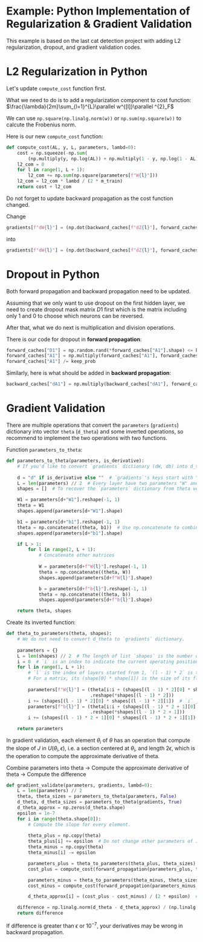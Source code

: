 # Example: Python Implementation of Regularization & Gradient Validation

This example is based on the last cat detection project with adding L2 regularization, dropout, and gradient validation codes.

# L2 Regularization in Python

Let's update `compute_cost` function first.

What we need to do is to add a regularization component to cost function: $\frac{\lambda}{2m}\sum_{l=1}^{L}\parallel w^{[l]}\parallel ^{2}_F$

We can use `np.square(np.linalg.norm(w))` or `np.sum(np.square(w))` to calcute the Frobenius norm.

Here is our new `compute_cost` function:

```python
def compute_cost(AL, y, L, parameters, lambd=0):
    cost = np.squeeze(-np.sum(
        (np.multiply(y, np.log(AL)) + np.multiply(1 - y, np.log(1 - AL)))) / m_train)
    l2_com = 0
    for l in range(1, L + 1):
        l2_com += np.sum(np.square(parameters[f"W{l}"]))
    l2_com = l2_com * lambd / (2 * m_train)
    return cost + l2_com
```

Do not forget to update backward propagation as the cost function changed.

Change

```python
gradients[f"dW{l}"] = (np.dot(backward_caches[f"dZ{l}"], forward_caches[f"A{l - 1}"].T)) / m_train
```

into

```python
gradients[f"dW{l}"] = (np.dot(backward_caches[f"dZ{l}"], forward_caches[f"A{l - 1}"].T) + np.multiply(lambd, parameters[f"W{l}"])) / m_train
```

# Dropout in Python

Both forward propagation and backward propagation need to be updated.

Assuming that we only want to use dropout on the first hidden layer, we need to create dropout mask matrix $D1$ first which is the matrix including only 1 and 0 to choose which neurons can be reversed.

After that, what we do next is multiplication and division operations.

There is our code for dropout in **forward propagation**:

```python
forward_caches["D1"] = np.random.rand(*forward_caches["A1"].shape) <= keep_prob  # All elements bigger than keep-prob become 0, and others become 1. 
forward_caches["A1"] = np.multiply(forward_caches["A1"], forward_caches["D1"])  # Multiply A1 by D1 to eliminate some neurons into 0.
forward_caches["A1"] /= keep_prob
```

Similarly, here is what should be added in **backward propagation**:

```python
backward_caches["dA1"] = np.multiply(backward_caches["dA1"], forward_caches["D1"]) / keep_prob
```

# Gradient Validation

There are multiple operations that convert the `parameters` (`gradients`) dictionary into vector `theta` (`d_theta`) and some inverted operations, so recommend to implement the two operations with two functions.

Function `parameters_to_theta`:

```python
def parameters_to_theta(parameters, is_derivative):
  	# If you'd like to convert `gradients` dictionary (dW, db) into d_theta, set True to `is_derivative`.
    
    d = "d" if is_derivative else ""  # `gradients`'s keys start with "d", such as gradients["dW1"].
    L = len(parameters) // 2  # Every layer have two parameters "W" and "b", so, half of its length is the size of L.
    shapes = []  # To recover the `parameters` dictionary from theta vector, record every parameter's shape (becuase theta is a very big vector that all parameters reshaped as (n, 1) and combined together, and you cannot distinguish them directly).

    W1 = parameters[d+"W1"].reshape(-1, 1)
    theta = W1
    shapes.append(parameters[d+"W1"].shape)

    b1 = parameters[d+"b1"].reshape(-1, 1)
    theta = np.concatenate((theta, b1))  # Use np.concatenate to combine all reshaped matrix into a big vector.
    shapes.append(parameters[d+"b1"].shape)

    if L > 1:
        for l in range(2, L + 1):
          	# Concatenate other matrices
            
            W = parameters[d+f"W{l}"].reshape(-1, 1)
            theta = np.concatenate((theta, W))
            shapes.append(parameters[d+f"W{l}"].shape)

            b = parameters[d+f"b{l}"].reshape(-1, 1)
            theta = np.concatenate((theta, b))
            shapes.append(parameters[d+f"b{l}"].shape)

    return theta, shapes
```



Create its inverted function:

```python
def theta_to_parameters(theta, shapes):
  	# We do not need to convert d_theta to `gradients` dictionary.
    
    parameters = {}
    L = len(shapes) // 2  # The length of list `shapes` is the number of all parameters.
    i = 0  # `i` is an index to indicate the current operating position of theta.
    for l in range(1, L + 1):
      	# `l` is the index of layers started from 1, `(l - 1) * 2` is the index of `W[l]` in the list and `(l - 1) * 2 + 1` is the index of `b[l]` in the list.
        # For a matrix, its (shape[0] * shape[1]) is the size of its flattened vector.
        
        parameters[f"W{l}"] = (theta[i:i + (shapes[(l - 1) * 2][0] * shapes[(l - 1) * 2][1])]
                               .reshape(*shapes[(l - 1) * 2]))
        i += (shapes[(l - 1) * 2][0] * shapes[(l - 1) * 2][1])  # `i` jumps to the index of the beginning element of the next parameter.
        parameters[f"b{l}"] = (theta[i:i + (shapes[(l - 1) * 2 + 1][0] * shapes[(l - 1) * 2 + 1][1])]
                               .reshape(*shapes[(l - 1) * 2 + 1]))
        i += (shapes[(l - 1) * 2 + 1][0] * shapes[(l - 1) * 2 + 1][1])

    return parameters
```



In gradient validation, each element $\theta_i$ of $\theta$ has an operation that compute the slope of $J$ in $U(\theta_i,\epsilon)$, i.e. a section centered at $\theta_i$, and length $2\epsilon$, which is the operation to compute the approximate derivative of theta.

Combine parameters into theta -> Compute the approximate derivative of theta -> Compute the difference

```python
def gradient_validate(parameters, gradients, lambd=0):
    L = len(parameters) // 2
    theta, theta_sizes = parameters_to_theta(parameters, False)
    d_theta, d_theta_sizes = parameters_to_theta(gradients, True)
    d_theta_approx = np.zeros(d_theta.shape)
    epsilon = 1e-7
    for i in range(theta.shape[0]):
      	# Compute the slope for every element.
        
        theta_plus = np.copy(theta)
        theta_plus[i] += epsilon  # Do not change other parameters of J, because we are calculating the partial derivative of J with respect to theta[i].
        theta_minus = np.copy(theta)
        theta_minus[i] -= epsilon

        parameters_plus = theta_to_parameters(theta_plus, theta_sizes)  # To compute J(..., theta_i + epsilon, ...).
        cost_plus = compute_cost(forward_propagation(parameters_plus, train_x, keep_prob=1)[f"A{L}"], train_set_y_orig, L, parameters_plus, lambd)

        parameters_minus = theta_to_parameters(theta_minus, theta_sizes)
        cost_minus = compute_cost(forward_propagation(parameters_minus, train_x, keep_prob=1)[f"A{L}"], train_set_y_orig, L, parameters_minus, lambd)

        d_theta_approx[i] = (cost_plus - cost_minus) / (2 * epsilon)  # Compute the slope of J.

    difference = np.linalg.norm(d_theta - d_theta_approx) / (np.linalg.norm(d_theta) + np.linalg.norm(d_theta_approx))  # Compute the difference between the approximate derivative and the derivative computed by backward propagation.
    return difference
```

If difference is greater than $\epsilon$ or $10^{-7}$, your derivatives may be wrong in backward propagation.